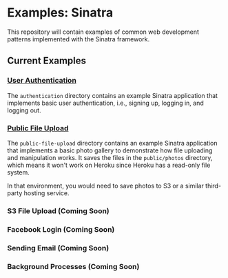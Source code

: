 # Examples: Sinatra

This repository will contain examples of common web development patterns
implemented with the Sinatra framework.

## Current Examples

### [User Authentication](authentication)

The `authentication` directory contains an example Sinatra application that implements basic user authentication, i.e., signing up, logging in, and logging out.

### [Public File Upload](public-file-upload)

The `public-file-upload` directory contains an example Sinatra application that implements a basic photo gallery to demonstrate how file uploading and manipulation works.  It saves the files in the `public/photos` directory, which means it won't work on Heroku since Heroku has a read-only file system.

In that environment, you would need to save photos to S3 or a similar third-party hosting service.

### S3 File Upload (Coming Soon)

### Facebook Login (Coming Soon)

### Sending Email (Coming Soon)

### Background Processes (Coming Soon)
